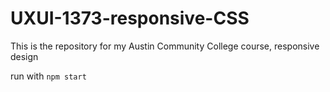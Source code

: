 # UXUI-1373-responsive-CSS

This is the repository for my Austin Community College course, responsive design

run with `npm start`
